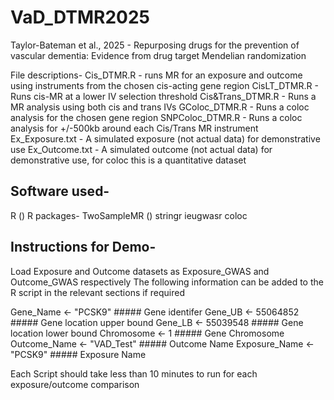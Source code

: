 # VaD_DTMR2025
Taylor-Bateman et al., 2025 - Repurposing drugs for the prevention of vascular dementia: Evidence from drug target Mendelian randomization 

File descriptions- 
Cis_DTMR.R - runs MR for an exposure and outcome using instruments from the chosen cis-acting gene region
CisLT_DTMR.R - Runs cis-MR at a lower IV selection threshold
Cis&Trans_DTMR.R - Runs a MR analysis using both cis and trans IVs
GColoc_DTMR.R - Runs a coloc analysis for the chosen gene region
SNPColoc_DTMR.R - Runs a coloc analysis for +/-500kb around each Cis/Trans MR instrument
Ex_Exposure.txt - A simulated exposure (not actual data) for demonstrative use
Ex_Outcome.txt - A simulated outcome (not actual data) for demonstrative use, for coloc this is a quantitative dataset

## Software used-
R ()
R packages-
TwoSampleMR ()
stringr
ieugwasr
coloc

## Instructions for Demo-
Load Exposure and Outcome datasets as Exposure_GWAS and Outcome_GWAS respectively
The following information can be added to the R script in the relevant sections if required

Gene_Name <- "PCSK9"       ##### Gene identifer 
Gene_UB <-  55064852      ##### Gene location upper bound 
Gene_LB <- 55039548         ##### Gene location lower bound
Chromosome <- 1     ##### Gene Chromosome
Outcome_Name <- "VAD_Test"     ##### Outcome Name
Exposure_Name <- "PCSK9"      ##### Exposure Name

Each Script should take less than 10 minutes to run for each exposure/outcome comparison












